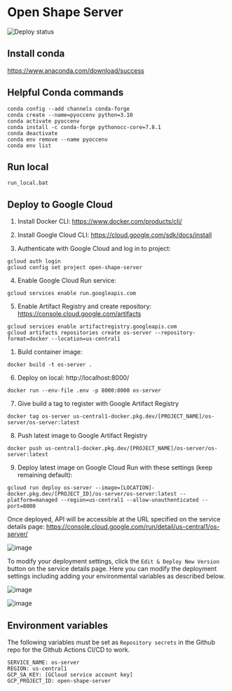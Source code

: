 # Open Shape Server

![Deploy status](https://github.com/colidescope/os_server/actions/workflows/deploy.yml/badge.svg)

## Install conda

https://www.anaconda.com/download/success

## Helpful Conda commands

```
conda config --add channels conda-forge
conda create --name=pyoccenv python=3.10
conda activate pyoccenv
conda install -c conda-forge pythonocc-core=7.8.1
conda deactivate
conda env remove --name pyoccenv
conda env list
```

## Run local

```
run_local.bat
```

## Deploy to Google Cloud

1. Install Docker CLI: https://www.docker.com/products/cli/

2. Install Google Cloud CLI: https://cloud.google.com/sdk/docs/install

3. Authenticate with Google Cloud and log in to project:

```
gcloud auth login
gcloud config set project open-shape-server
```

4. Enable Google Cloud Run service:

```
gcloud services enable run.googleapis.com
```

5. Enable Artifact Registry and create repository: https://console.cloud.google.com/artifacts

```
gcloud services enable artifactregistry.googleapis.com
gcloud artifacts repositories create os-server --repository-format=docker --location=us-central1
```

1. Build container image:

```
docker build -t os-server .
```

6. Deploy on local: http://localhost:8000/

```
docker run --env-file .env -p 8000:8000 os-server
```

7. Give build a tag to register with Google Artifact Registry

```
docker tag os-server us-central1-docker.pkg.dev/[PROJECT_NAME]/os-server/os-server:latest
```

8. Push latest image to Google Artifact Registry

```
docker push us-central1-docker.pkg.dev/[PROJECT_NAME]/os-server/os-server:latest
```

9. Deploy latest image on Google Cloud Run with these settings (keep remaining default):

```
gcloud run deploy os-server --image=[LOCATION]-docker.pkg.dev/[PROJECT_ID]/os-server/os-server:latest --platform=managed --region=us-central1 --allow-unauthenticated --port=8000
```

Once deployed, API will be accessible at the URL specified on the service details page: https://console.cloud.google.com/run/detail/us-central1/os-server/

![image](https://github.com/user-attachments/assets/549f8500-0887-4603-bb6d-790b956380d6)

To modify your deployment settings, click the `Edit & Deploy New Version` button on the service details page. Here you can modify the deployment settings including adding your environmental variables as described below.

![image](https://github.com/user-attachments/assets/ef3081a4-55b6-47ad-aef0-69678fd55c3e)

![image](https://github.com/user-attachments/assets/369adf18-5c98-4658-b979-60b97af064cb)

## Environment variables

The following variables must be set as `Repository secrets` in the Github repo for the Github Actions CI/CD to work.

```
SERVICE_NAME: os-server
REGION: us-central1
GCP_SA_KEY: [GCloud service account key]
GCP_PROJECT_ID: open-shape-server
```
